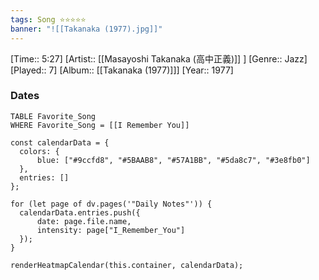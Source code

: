 ```yaml
---
tags: Song ⭐⭐⭐⭐⭐ 
banner: "![[Takanaka (1977).jpg]]"
---
```

[Time:: 5:27]
[Artist:: [[Masayoshi Takanaka (高中正義)]] ]
[Genre:: Jazz]
[Played:: 7]
[Album:: [[Takanaka (1977)]]]
[Year:: 1977]
### Dates
````dataview
TABLE Favorite_Song
WHERE Favorite_Song = [[I Remember You]]
````

  ```dataviewjs
const calendarData = { 
	colors: { 
		blue: ["#9ccfd8", "#5BAAB8", "#57A1BB", "#5da8c7", "#3e8fb0"] 
	}, 
	entries: [] 
}; 

for (let page of dv.pages('"Daily Notes"')) { 
	calendarData.entries.push({ 
		date: page.file.name, 
		intensity: page["I_Remember_You"]
	}); 
} 

renderHeatmapCalendar(this.container, calendarData);
```
